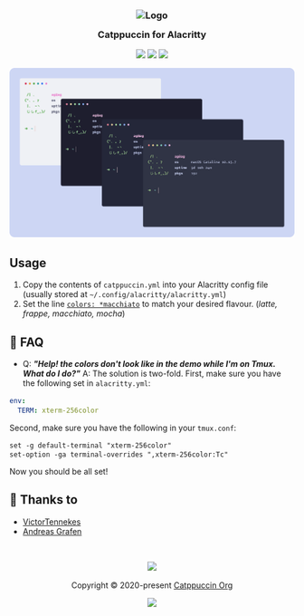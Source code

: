 <h3 align="center">
	<img src="https://raw.githubusercontent.com/catppuccin/catppuccin/dev/assets/logos/exports/1544x1544_circle.png" width="100" alt="Logo"/><br/>
	<img src="https://raw.githubusercontent.com/catppuccin/catppuccin/dev/assets/misc/transparent.png" height="30" width="0px"/>
	Catppuccin for Alacritty
	<img src="https://raw.githubusercontent.com/catppuccin/catppuccin/dev/assets/misc/transparent.png" height="30" width="0px"/>
</h3>

<p align="center">
    <a href="https://github.com/catppuccin/alacritty/stargazers"><img src="https://img.shields.io/github/stars/catppuccin/alacritty?colorA=1e1e28&colorB=c9cbff&style=for-the-badge&logo=starship style=for-the-badge"></a>
    <a href="https://github.com/catppuccin/alacritty/issues"><img src="https://img.shields.io/github/issues/catppuccin/alacritty?colorA=1e1e28&colorB=f7be95&style=for-the-badge"></a>
    <a href="https://github.com/catppuccin/alacritty/contributors"><img src="https://img.shields.io/github/contributors/catppuccin/alacritty?colorA=1e1e28&colorB=b1e1a6&style=for-the-badge"></a>
</p>

<p align="center">
  <img src="assets/screenshot.png"/>
</p>


## Usage

1. Copy the contents of `catppuccin.yml` into your Alacritty config file (usually stored at `~/.config/alacritty/alacritty.yml`)
2. Set the line [`colors: *macchiato`](https://github.com/catppuccin/alacritty/blob/main/catppuccin.yml#L321) to match your desired flavour. (_latte, frappe, macchiato, mocha_)

## 🙋 FAQ

- Q: **_"Help! the colors don't look like in the demo while I'm on Tmux. What do I do?"_**
  A: The solution is two-fold. First, make sure you have the following set in `alacritty.yml`:

```yml
env:
  TERM: xterm-256color
```

Second, make sure you have the following in your `tmux.conf`:

```
set -g default-terminal "xterm-256color"
set-option -ga terminal-overrides ",xterm-256color:Tc"
```

Now you should be all set!

## 💝 Thanks to

- [VictorTennekes](https://github.com/VictorTennekes)
- [Andreas Grafen](https://github.com/andreasgrafen)

&nbsp;

<p align="center"><img src="https://raw.githubusercontent.com/catppuccin/catppuccin/dev/assets/footers/gray0_ctp_on_line.svg?sanitize=true" /></p>
<p align="center">Copyright &copy; 2020-present <a href="https://github.com/catppuccin" target="_blank">Catppuccin Org</a>
<p align="center"><a href="https://github.com/catppuccin/catppuccin/blob/main/LICENSE"><img src="https://img.shields.io/static/v1.svg?style=for-the-badge&label=License&message=MIT&logoColor=d9e0ee&colorA=302d41&colorB=c9cbff"/></a></p>
